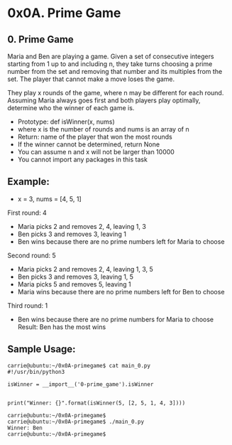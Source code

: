 # 0x0A. Prime Game

## 0. Prime Game
Maria and Ben are playing a game. Given a set of consecutive integers starting from 1 up to and including n, they take turns choosing a prime number from the set and removing that number and its multiples from the set. The player that cannot make a move loses the game.

They play x rounds of the game, where n may be different for each round. Assuming Maria always goes first and both players play optimally, determine who the winner of each game is.

   * Prototype: def isWinner(x, nums)
   * where x is the number of rounds and nums is an array of n
   * Return: name of the player that won the most rounds
   * If the winner cannot be determined, return None
   * You can assume n and x will not be larger than 10000
   * You cannot import any packages in this task


## Example:

  * x = 3, nums = [4, 5, 1]

First round: 4

  * Maria picks 2 and removes 2, 4, leaving 1, 3
  * Ben picks 3 and removes 3, leaving 1
  * Ben wins because there are no prime numbers left for Maria to choose

Second round: 5

   * Maria picks 2 and removes 2, 4, leaving 1, 3, 5
   * Ben picks 3 and removes 3, leaving 1, 5
   * Maria picks 5 and removes 5, leaving 1
   * Maria wins because there are no prime numbers left for Ben to choose

Third round: 1

   * Ben wins because there are no prime numbers for Maria to choose
Result: Ben has the most wins

## Sample Usage:
    carrie@ubuntu:~/0x0A-primegame$ cat main_0.py
    #!/usr/bin/python3

    isWinner = __import__('0-prime_game').isWinner


    print("Winner: {}".format(isWinner(5, [2, 5, 1, 4, 3])))

    carrie@ubuntu:~/0x0A-primegame$
    carrie@ubuntu:~/0x0A-primegame$ ./main_0.py
    Winner: Ben
    carrie@ubuntu:~/0x0A-primegame$
